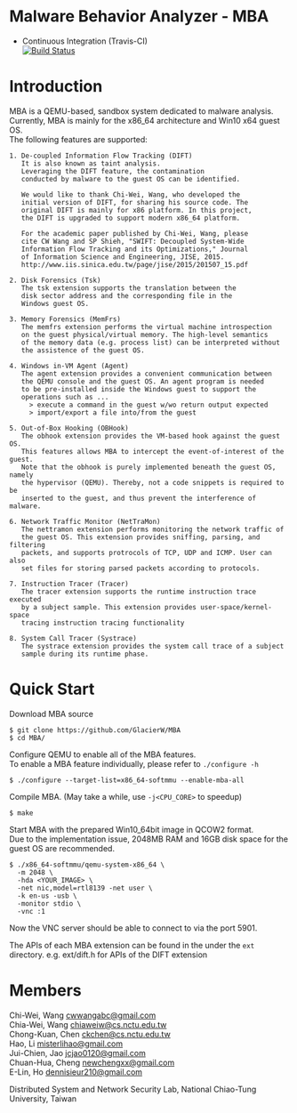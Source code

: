 # Malware Behavior Analyzer - MBA 
+ Continuous Integration (Travis-CI)  
[![Build Status](https://travis-ci.org/GlacierW/MBA.svg?branch=master)](https://travis-ci.org/GlacierW/MBA)

# Introduction
MBA is a QEMU-based, sandbox system dedicated to malware analysis.  
Currently, MBA is mainly for the x86_64 architecture and Win10 x64 guest OS.  
The following features are supported:

    1. De-coupled Information Flow Tracking (DIFT)
       It is also known as taint analysis. 
       Leveraging the DIFT feature, the contamination 
       conducted by malware to the guest OS can be identified.

       We would like to thank Chi-Wei, Wang, who developed the 
       initial version of DIFT, for sharing his source code. The
       original DIFT is mainly for x86 platform. In this project,
       the DIFT is upgraded to support modern x86_64 platform.

       For the academic paper published by Chi-Wei, Wang, please
       cite CW Wang and SP Shieh, "SWIFT: Decoupled System-Wide 
       Information Flow Tracking and its Optimizations," Journal
       of Information Science and Engineering, JISE, 2015.
       http://www.iis.sinica.edu.tw/page/jise/2015/201507_15.pdf

    2. Disk Forensics (Tsk)
       The tsk extension supports the translation between the
       disk sector address and the corresponding file in the
       Windows guest OS.

    3. Memory Forensics (MemFrs)
       The memfrs extension performs the virtual machine introspection
       on the guest physical/virtual memory. The high-level semantics
       of the memory data (e.g. process list) can be interpreted without
       the assistence of the guest OS. 

    4. Windows in-VM Agent (Agent)
       The agent extension provides a convenient communication between 
       the QEMU console and the guest OS. An agent program is needed 
       to be pre-installed inside the Windows guest to support the 
       operations such as ...
         > execute a command in the guest w/wo return output expected
         > import/export a file into/from the guest

    5. Out-of-Box Hooking (OBHook)
       The obhook extension provides the VM-based hook against the guest OS.
       This features allows MBA to intercept the event-of-interest of the guest.
       Note that the obhook is purely implemented beneath the guest OS, namely
       the hypervisor (QEMU). Thereby, not a code snippets is required to be
       inserted to the guest, and thus prevent the interference of malware.

    6. Network Traffic Monitor (NetTraMon)
       The nettramon extension performs monitoring the network traffic of 
       the guest OS. This extension provides sniffing, parsing, and filtering
       packets, and supports protrocols of TCP, UDP and ICMP. User can also 
       set files for storing parsed packets according to protocols.

    7. Instruction Tracer (Tracer)
       The tracer extension supports the runtime instruction trace executed 
       by a subject sample. This extension provides user-space/kernel-space
       tracing instruction tracing functionality

    8. System Call Tracer (Systrace)
       The systrace extension provides the system call trace of a subject 
       sample during its runtime phase. 

# Quick Start
Download MBA source 

    $ git clone https://github.com/GlacierW/MBA
    $ cd MBA/

Configure QEMU to enable all of the MBA features.  
To enable a MBA feature individually, please refer to `./configure -h`

    $ ./configure --target-list=x86_64-softmmu --enable-mba-all
    
Compile MBA. (May take a while, use `-j<CPU_CORE>` to speedup)

    $ make

Start MBA with the prepared Win10_64bit image in QCOW2 format.  
Due to the implementation issue, 2048MB RAM and 16GB disk space for the guest OS are recommended.  

    $ ./x86_64-softmmu/qemu-system-x86_64 \
      -m 2048 \
      -hda <YOUR_IMAGE> \
      -net nic,model=rtl8139 -net user \
      -k en-us -usb \
      -monitor stdio \
      -vnc :1 

Now the VNC server should be able to connect to via the port 5901.  

The APIs of each MBA extension can be found in the under the `ext` directory.
e.g. ext/dift.h for APIs of the DIFT extension 

# Members
Chi-Wei, Wang       cwwangabc@gmail.com  
Chia-Wei, Wang      chiaweiw@cs.nctu.edu.tw  
Chong-Kuan, Chen    ckchen@cs.nctu.edu.tw  
Hao, Li             misterlihao@gmail.com  
Jui-Chien, Jao      jcjao0120@gmail.com  
Chuan-Hua, Cheng    newchengxx@gmail.com  
E-Lin, Ho           dennisieur210@gmail.com  

Distributed System and Network Security Lab,
National Chiao-Tung University, Taiwan
